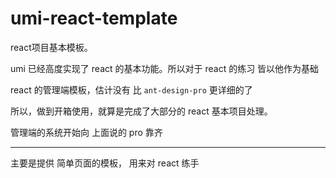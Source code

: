 # umi-react-template

react项目基本模板。

umi 已经高度实现了 react 的基本功能。所以对于 react 的练习 皆以他作为基础

react 的管理端模板，估计没有 比 `ant-design-pro` 更详细的了

所以，做到开箱使用，就算是完成了大部分的 react 基本项目处理。

管理端的系统开始向 上面说的 pro 靠齐

------

主要是提供 简单页面的模板， 用来对 react 练手
